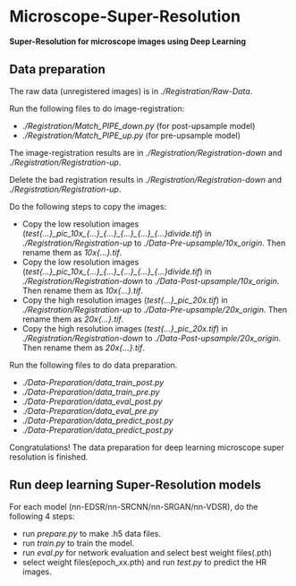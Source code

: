 # Microscope-Super-Resolution
**Super-Resolution for microscope images using Deep Learning**
## Data preparation

The raw data (unregistered images) is in *./Registration/Raw-Data*.

Run the following files to do image-registration:
* *./Registration/Match_PIPE_down.py* (for post-upsample model)
* *./Registration/Match_PIPE_up.py* (for pre-upsample model) 

The image-registration results are in *./Registration/Registration-down* and *./Registration/Registration-up*.

Delete the bad registration results in *./Registration/Registration-down* and *./Registration/Registration-up*.

Do the following steps to copy the images:
* Copy the low resolution images (*test\{...\}\_pic\_10x\_\{...\}\_\{...\}\_\{...\}\_\{...\}\_\{...\}divide.tif*) in *./Registration/Registration-up*  to *./Data-Pre-upsample/10x_origin*. Then rename them as *10x\{...\}.tif*.
* Copy the low resolution images (*test\{...\}\_pic\_10x\_\{...\}\_\{...\}\_\{...\}\_\{...\}\_\{...\}divide.tif*) in *./Registration/Registration-down* to *./Data-Post-upsample/10x_origin*. Then rename them as *10x\{...\}.tif*.
* Copy the high resolution images (*test\{...\}\_pic\_20x.tif*) in *./Registration/Registration-up*  to *./Data-Pre-upsample/20x_origin*. Then rename them as *20x\{...\}.tif*.
* Copy the high resolution images (*test\{...\}\_pic\_20x.tif*) in *./Registration/Registration-down* to *./Data-Post-upsample/20x_origin*. Then rename them as *20x\{...\}.tif*.


Run the following files to do data preparation.
* *./Data-Preparation/data_train_post.py* 
* *./Data-Preparation/data_train_pre.py*
* *./Data-Preparation/data_eval_post.py*
* *./Data-Preparation/data_eval_pre.py*
* *./Data-Preparation/data_predict_post.py*
* *./Data-Preparation/data_predict_post.py*

Congratulations! The data preparation for deep learning microscope super resolution is finished.
## Run deep learning Super-Resolution models
For each model (nn-EDSR/nn-SRCNN/nn-SRGAN/nn-VDSR), do the following 4 steps:
* run *prepare.py* to make .h5 data files.
* run *train.py* to train the model.
* run *eval.py* for network evaluation and select best weight files(.pth)
* select weight files(epoch_xx.pth) and run *test.py* to predict the HR images.
